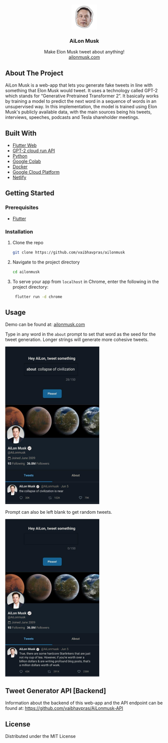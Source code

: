 
<br />
<p align="center">
  <a href="https://github.com/vaibhavpras/AiLonmusk-frontend">
    <img src="https://raw.githubusercontent.com/vaibhavpras/AiLonmusk-frontend/master/web/icons/Icon-192.png" alt="Logo" width="80" height="80">
  </a>

  <h3 align="center">AiLon Musk</h3>

  <p align="center">
    Make Elon Musk tweet about anything!
    <br />
  <a href="https://ailonmusk.com">ailonmusk.com</a>
  </p>
</p>





## About The Project

AiLon Musk is a web-app that lets you generate fake tweets in line with something that Elon Musk would tweet. It uses a technology called GPT-2 which stands for “Generative Pretrained Transformer 2”. It basically works by training a model to predict the next word in a sequence of words in an unsupervised way. In this implementation, the model is trained using Elon Musk's publicly available data, with the main sources being his tweets, interviews, speeches, podcasts and Tesla shareholder meetings.

## Built With


* [Flutter Web](https://flutter.dev/web)
* [GPT-2 cloud run API](https://github.com/minimaxir/gpt-2-cloud-run)
* [Python](https://www.python.org/)
* [Google Colab](https://colab.research.google.com)
* [Docker](https://www.docker.com/)
* [Google Cloud Platform](https://cloud.google.com/)
* [Netlify](https://netlify.com)


## Getting Started



### Prerequisites

* [Flutter](https://flutter.dev/docs/get-started/install)
 
### Installation

1. Clone the repo
   ```sh
   git clone https://github.com/vaibhavpras/ailonmusk
   ```
2. Navigate to the project directory
   ```sh
   cd ailonmusk
   ```
3. To serve your app from `localhost` in Chrome, enter the following in the project directory:
   ```sh
    flutter run -d chrome
   ```


## Usage

Demo can be found at: [ailonmusk.com](https://ailonmusk.com)

Type in any word in the ```about``` prompt to set that word as the seed for the tweet generation. Longer strings will generate more cohesive tweets.

<img src="https://raw.githubusercontent.com/vaibhavpras/AiLonmusk-frontend/master/demoimages/demo1.jpg" alt="Logo" width=300 height=500>

Prompt can also be left blank to get random tweets.

<img src="https://raw.githubusercontent.com/vaibhavpras/AiLonmusk-frontend/master/demoimages/demo2.jpg" alt="Logo" width=300 height=500>

## Tweet Generator API [Backend]
Information about the backend of this web-app and the API endpoint can be found at: https://github.com/vaibhavpras/AiLonmusk-API
<!-- LICENSE -->
## License

Distributed under the MIT License

